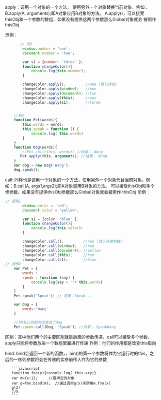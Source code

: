 apply：调用一个对象的一个方法， 使用另外一个对象替换当前对象。例如：B.apply(A, arguments);即A对象应用B对象的方法。
        A.apply()，可以接受thisObj和一个参数的数组，如果没有提供这两个参数那么Global对象就会 
       被用作thisObj

示例：

```javascript
       // 例1
        window.number = 'one';
        document.number = 'two';

        var s1 = {number: 'three' };
        function changeColor(){
            console.log(this.number);
        }

        changeColor.apply();         //one (默认传参)
        changeColor.apply(window);   //one
        changeColor.apply(document); //two
        changeColor.apply(this);     //one
        changeColor.apply(s1);       //three


    //例2
    function Pet(words){
        this.words = words;
        this.speak = function () {
            console.log( this.words)
        }
    }
    function Dog(words){
        //Pet.call(this, words); //结果： Wang
       Pet.apply(this, arguments); //结果： Wang
    }
    var dog = new Dog('Wang');
    dog.speak();

```


call: 同样也是调用一个对象的一个方法，使用另外一个对象代替当前对象。例如：B.call(A, args1,args2);即A对象调用B对象的方法。
       可以接受thisObj和多个惨参数，如果没有提供thisObj参数那么Global对象就会被用作
       thisObj
示例：
```javascript
// 视例1
        window.color = 'red';
        document.color = 'yellow';

        var s1 = {color: 'blue' };
        function changeColor(){
            console.log(this.color);
        }

        changeColor.call();         //red (默认传递参数)
        changeColor.call(window);   //red
        changeColor.call(document); //yellow
        changeColor.call(this);     //red
        changeColor.call(s1);       //blue
// 视例2
    var Pet = {
        words : '...',
        speak : function (say) {
            console.log(say + ''+ this.words)
        }
    }
    Pet.speak('Speak'); // 结果：Speak...

    var Dog = {
        words:'Wang'
    }

    //将this的指向改变成了Dog
    Pet.speak.call(Dog, 'Speak'); //结果： SpeakWang
```

区别：其中他们两个的主要区别就是后面的参数传递，call可以接受多个参数，apply只能将参数放进一个数组里面进行传递
作用：他们的作用都是改变this指向

bind: bind会返回一个新的函数，，bin()的第一个参数将作为它运行时的this，之后的一序列参数将会在传递的实参前传入作为它的参数

       ```javascript
       function foo(y){console.log( this.x+y)}
       var m={x:1};     //要绑定的对象
       var g=foo.bind(m);  //通过调用g(x)来调用m.foo(x)
       g(2)
       //3
       ```